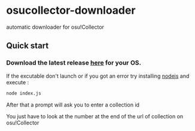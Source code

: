 # osucollector-downloader
automatic downloader for osu!Collector

## Quick start

### Download the latest release [here](https://github.com/Guillaume-favier/osucollector-downloader/releases) for your OS.

If the excutable don't launch or if you got an error try installing [nodejs](https://nodejs.org/en/) and execute :
```sh
node index.js
```

After that a prompt will ask you to enter a collection id

You just have to look at the number at the end of the url of collection on osu!Collector